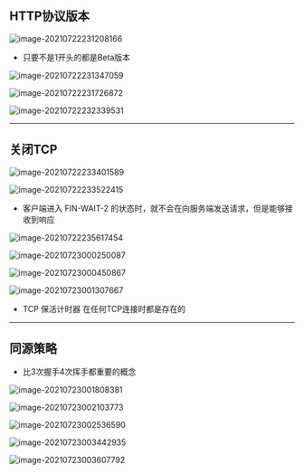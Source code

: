 ##  HTTP协议版本

![image-20210722231208166](images/image-20210722231208166.png)

- 只要不是1开头的都是Beta版本

![image-20210722231347059](images/image-20210722231347059.png)

![image-20210722231726872](images/image-20210722231726872.png)

![image-20210722232339531](images/image-20210722232339531.png)

---



## 关闭TCP

![image-20210722233401589](images/image-20210722233401589.png)

![image-20210722233522415](images/image-20210722233522415.png)

- 客户端进入 FIN-WAIT-2 的状态时，就不会在向服务端发送请求，但是能够接收到响应

![image-20210722235617454](images/image-20210722235617454.png)

![image-20210723000250087](images/image-20210723000250087.png)

![image-20210723000450867](images/image-20210723000450867.png)

![image-20210723001307667](images/image-20210723001307667.png)

- TCP 保活计时器 在任何TCP连接时都是存在的

---



## 同源策略

- 比3次握手4次挥手都重要的概念

![image-20210723001808381](images/image-20210723001808381.png)

![image-20210723002103773](images/image-20210723002103773.png)

![image-20210723002536590](images/image-20210723002536590.png)

![image-20210723003442935](images/image-20210723003442935.png)

![image-20210723003607792](images/image-20210723003607792.png)

